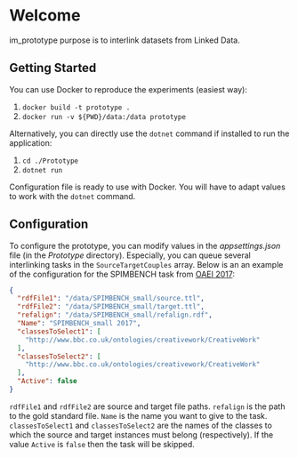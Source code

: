 # Welcome

im_prototype purpose is to interlink datasets from Linked Data.

## Getting Started

You can use Docker to reproduce the experiments (easiest way):

1. `docker build -t prototype .`
2. `docker run -v ${PWD}/data:/data prototype`

Alternatively, you can directly use the `dotnet` command if installed to run the application:

1. `cd ./Prototype`
2. `dotnet run`

Configuration file is ready to use with Docker. You will have to adapt values to work with the `dotnet` command.

## Configuration

To configure the prototype, you can modify values in the *appsettings.json* file (in the *Prototype* directory). Especially, you can queue several interlinking tasks in the `SourceTargetCouples` array. Below is an an example of the configuration for the SPIMBENCH task from [OAEI 2017](http://islab.di.unimi.it/content/im_oaei/2017/):

```json
{
  "rdfFile1": "/data/SPIMBENCH_small/source.ttl",
  "rdfFile2": "/data/SPIMBENCH_small/target.ttl",
  "refalign": "/data/SPIMBENCH_small/refalign.rdf",
  "Name": "SPIMBENCH_small 2017",
  "classesToSelect1": [
    "http://www.bbc.co.uk/ontologies/creativework/CreativeWork"
  ],
  "classesToSelect2": [
    "http://www.bbc.co.uk/ontologies/creativework/CreativeWork"
  ],
  "Active": false
}
```

`rdfFile1` and `rdfFile2` are source and target file paths. `refalign` is the path to the gold standard file. `Name` is the name you want to give to the task. `classesToSelect1` and `classesToSelect2` are the names of the classes to which the source and target instances must belong (respectively). If the value `Active` is `false` then the task will be skipped.